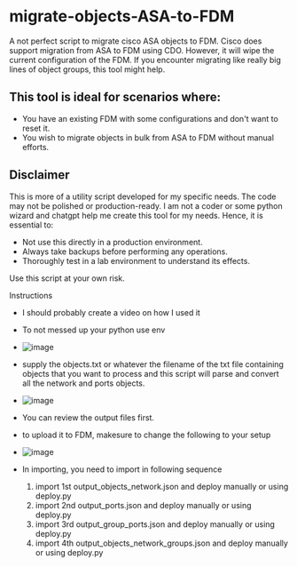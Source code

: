 # migrate-objects-ASA-to-FDM

A not perfect script to migrate cisco ASA objects to FDM. Cisco does support migration from ASA to FDM using CDO. However, it will wipe the current configuration of the FDM. If you encounter migrating like really big lines of object groups, this tool might help.

## This tool is ideal for scenarios where:
- You have an existing FDM with some configurations and don't want to reset it.
- You wish to migrate objects in bulk from ASA to FDM without manual efforts.

## Disclaimer
This is more of a utility script developed for my specific needs. The code may not be polished or production-ready. I am not a coder or some python wizard and chatgpt help me create this tool for my needs. Hence, it is essential to:

- Not use this directly in a production environment.
- Always take backups before performing any operations.
- Thoroughly test in a lab environment to understand its effects.

Use this script at your own risk.

Instructions
- I should probably create a video on how I used it

- To not messed up your python use env
- ![image](https://github.com/romarroca/migrate-ASA-to-FDM/assets/87074019/f8b210ec-b73f-4f5c-afa7-31a349e2c720)

- supply the objects.txt or whatever the filename of the txt file containing objects that you want to process and this script will parse and convert all the network and ports objects.
- ![image](https://github.com/romarroca/migrate-ASA-to-FDM/assets/87074019/19014460-825a-46c6-9537-2e16b27d9d01)
- You can review the output files first.

- to upload it to FDM, makesure to change the following to your setup
- ![image](https://github.com/romarroca/migrate-ASA-to-FDM/assets/87074019/d29b5e85-72b1-486f-ba41-b2706d062cd1)
- In importing, you need to import in following sequence
    1. import 1st output_objects_network.json and deploy manually or using deploy.py
    2. import 2nd output_ports.json and deploy manually or using deploy.py
    3. import 3rd output_group_ports.json and deploy manually or using deploy.py
    4. import 4th output_objects_network_groups.json and deploy manually or using deploy.py



